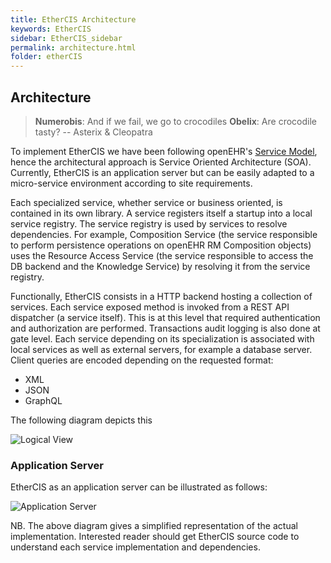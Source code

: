 ```yaml
---
title: EtherCIS Architecture
keywords: EtherCIS
sidebar: EtherCIS_sidebar
permalink: architecture.html
folder: etherCIS
---
```


## Architecture
> **Numerobis**: And if we fail, we go to crocodiles
> **Obelix**: Are crocodile tasty?
> -- <citation>Asterix & Cleopatra</citation>

To implement EtherCIS we have been following openEHR's [Service Model](http://www.openehr.org/releases/BASE/latest/docs/architecture_overview/architecture_overview.html#_service_model_sm), hence the architectural approach is Service Oriented Architecture (SOA). Currently, EtherCIS is an application server but can be easily adapted to a micro-service environment according to site requirements.

Each specialized service, whether service or business oriented, is contained in its own library. A service registers itself a startup into a local service registry. The service registry is used by services to resolve dependencies. For example, Composition Service (the service responsible to perform persistence operations on  openEHR RM Composition objects) uses the Resource Access Service (the service responsible to access the DB backend and the Knowledge Service) by resolving it from the service registry.

Functionally, EtherCIS consists in a HTTP backend hosting a collection of services. Each service exposed method is invoked from a REST API dispatcher (a service itself). This is at this level that required authentication and authorization are performed. Transactions audit logging is also done at gate level. Each service depending on its specialization is associated with local services as well as external servers, for example a database server. Client queries are encoded depending on the requested format:

- XML
- JSON
- GraphQL

The following diagram depicts this

![Logical View](http://docs.ethercis.org/images/functional_view.jpg)

### Application Server

EtherCIS as an application server can be illustrated as follows:

![Application Server](http://docs.ethercis.org/images/application_server.png)

NB. The above diagram gives a simplified representation of the actual implementation. Interested reader should get EtherCIS source code to understand each service implementation and dependencies.

